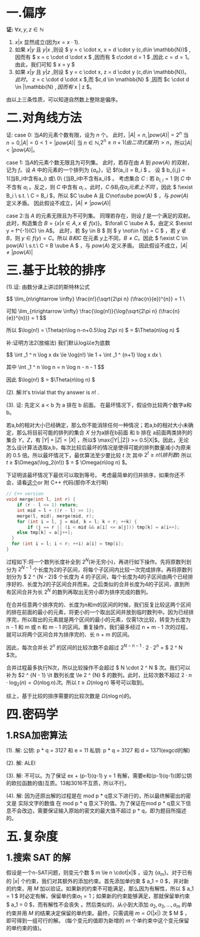<link rel="stylesheet" type="text/css" href="F:\\Code\\Github\\DarkSharpness\\Markdowns\\css\\custom.css">

<b> 
<font size = "6"> 
一.偏序 
</font>
</b>
<!-- ### 一.偏序。 -->

**证:**
$\forall x,y,z\in \mathbb{N}$

1. $x | x$ 显然成立(因为$x = x \cdot 1$).
2. 如果 $x | y$ 且 $y | x$ ,则设 $ y = c \cdot x, x = d \cdot y (c,d\in \mathbb{N})$ ,因而有 $ x = c \cdot d \cdot x $ ,因而有 $ c\cdot d = 1 $ ,因此 $c = d = 1$。由此，我们可知 $ x = y $
3. 如果 $x | y$ 且 $y | z$ ,则设 $ y = c \cdot x, z = d \cdot y (c,d\in \mathbb{N})$。此时，$ z = c \cdot d \cdot x $,而 $c,d \in \mathbb{N} $ ,因而 $c \cdot d \in |\mathbb{N} $,因而有$ x | z $。

由以上三条性质，可以知道自然数上整除是偏序。

<b> 
<font size = "6">
二.对角线方法
</font>
</b>
<!-- ### 二.对角线方法 -->

证:
case 0: 当$A$的元素个数有限，设为 $n$ 个。
此时，$|A| = n,|pow(A)| = 2^n$
当 $n = 0$,$|A| = 0 < 1 = |pow(A)|$
当 $n \in \mathbb{N}$,$2^n \ge n + 1 (由二项式展开) > n$，所以$|A| < |pow(A)|$。

case 1: 当$A$的元素个数无限且为可列集。
此时，若存在由 $A$ 到 $pow(A)$ 的双射，记为 $f$。设 $A$ 中的元素的一个排列为 $\{a_n\}$，记 $f(a_i) = B_i $ 。
设 $ b_{i,j} = 1(当B_i中含有a_i) 或\ 0\ (当B_i中不含有a_i)$ 。
考虑集合 $C$ :
若 $b_{i,i} = 1$ 则 $C$ 中不含有 $a_i$ 。反之，则 $C$ 中含有 $a_i$ 。此时，$C 与 B_i 在a_i元素上不同$ ，因此 $ !\exist B_i \ s.t. \  C = B_i $，所以 $C \sube A 且 C\not\sube pow(A) $ ，与 $pow(A)$ 定义矛盾。
因此假设不成立，$|A| \not = |pow(A)|$

case 2:当 $A$ 的元素无限且为不可列集。
同理若存在，则设 $f$ 是一个满足的双射。
此时，构造集合 $B = \{x |x\in A, x\not \in f(x) \}$。$\forall C \sube A $，由定义 $\exist y = f^{-1}(C) \in A$。
此时，若 $y \in B $ 则 $ y \not\in f(y) = C $ ，若 $y \not \in B$，则 $y\in f(y) = C$。所以 $B 和 C$ 在元素 $y$上不同，$B \not= C$。因此 $ !\exist C \in pow(A) \ s.t.\ C = B \sube A $ ，与 $pow(A)$ 定义矛盾。
因此假设不成立，$|A| \not = |pow(A)|$

<b>
<font size = "6">
三.基于比较的排序
</font>
</b>
<!-- ### 三.基于比较的排序 -->

(1).证:
由数分课上讲过的斯特林公式

$$
\lim_{n\rightarrow \infty} \frac{n!}{\sqrt{2\pi n} (\frac{n}{e})^{n}} = 1 \\

可知
\lim_{n\rightarrow \infty} \frac{\log(n!)}{\log(\sqrt{2\pi n} (\frac{n}{e})^{n})} = 1
$$

所以 $\log(n!) = \Theta(n\log n-n+0.5\log 2\pi n) $ = $\Theta(n\log n) $

补:证明方法2(放缩法)
我们默认log以e为底数

$$
\int _1 ^ n \log x dx \le \log(n!) \le 1 + \int _1 ^ {n+1} \log x dx \\

其中 \int _1 ^ n \log n = n \log n - n - 1
$$

因此 $\log(n!) $ = $\Theta(n\log n) $

(2). 解:It's trivial that thy answer is $n!$ .

(3). 证:
先定义 a < b 为 a 排在 b 前面。
在最坏情况下，假设你比较两个数字a和b。

若a,b的相对大小已经确定，那么你不能消除任何一种情况；若a,b的相对大小未确定，那么将目前可能的排列的集合 $X$ 分为a排在b前面 和 b 排在 a前面两类排列的集合 $Y$，$Z$，有 $|Y| + |Z| = |X|$ ，所以$ \max\{|Y|,|Z|\} >= 0.5|X|$。因此，无论怎么设计算法选取a,b，每次比较后最坏的情况是使得可能的排列数量减小为原来的 $0.5$ 倍。所以最坏情况下，最优算法至少要比较 $t$ 次 其中 $2 ^ t \ge n!(排列数)$ 所以 $t$ $\ge$ $\Omega(\log_2(n!)) $ = $ \Omega(n\log n) $。

下证明该最坏情况下最优可以取到等号。
考虑最简单的归并排序，如果你还不会，请看[这个](https://oi-wiki.org/basic/merge-sort/)or 附 C++ 代码(那你不太行啊)

```C++
// C++ version
void merge(int l, int r) {
    if (r - l <= 1) return;
    int mid = l + ((r - l) >> 1);
    merge(l, mid), merge(mid, r);
    for (int i = l, j = mid, k = l; k < r; ++k) {
        if (j == r || (i < mid && a[i] <= a[j])) tmp[k] = a[i++];
    else tmp[k] = a[j++];
  }
  for (int i = l; i < r; ++i) a[i] = tmp[i];
}
```

过程如下:将一个数列长度补全到 $2 ^ N$(补无穷小)，再进行如下操作。先将原数列划分为 $2 ^ {N -1}$ 个长度为2的子区间，将每个子区间内比较一次完成排序。再将原数列划分为 $ 2 ^ {N - 2}$ 个长度为 4 的子区间，每个长度为4的子区间由两个已经排序好的、长度为2的子区间合并而来。之后类似的合并长度为4的子区间，直到所有区间合并为长 $2 ^ N$ 的数列再取出无穷小即为排序完成的数列。

在合并任意两个排序完的、长度为n和m的区间的时候，我们反复比较这两个区间的排在前面的最小的元素，将更小的一个取出区间并放到临时数列中。因为已经排序完，所以取出的元素就是两个区间的最小的元素，仅需1次比较，转变为长度为 n - 1 和 m 或 n 和 m - 1 的区间。重复操作，我们最多经过 n + m - 1 次的过程，就可以将两个区间合并为排序完的、长 n + m 的区间。

因此，每次合并长 $2 ^ n$ 的区间的比较次数不会超过 $2 ^ {N - n - 1} \cdot 2 \cdot 2 ^ n$ = $ 2 ^ N $次。

合并过程最多执行N次，所以比较操作不会超过 $ N \cdot 2 ^ N $ 次。我们可以补为 $2 ^ {N - 1} \lt 数列长度 \le 2 ^ {N} $ 的数列。此时，比较次数不超过 $2 \cdot n \cdot \log_2(n) = O(n\log n )次$。所以 $t \ge \Omega(n \log n)$ 等号可以取到。

综上，基于比较的排序需要的比较次数是 $\Omega(n \log n)$的。

<!-- ### 四.密码学 -->

<b>
<font size = "6">
四.密码学
</font>
</b>
<!-- #### 1.RSA加密算法 -->
<br></br>
<b>
<font size = "5">
1.RSA加密算法
</font>
</b>

(1). 解:
公钥: p * q = 3127 和 e = 11
私钥: p * q = 3127 和 d = 1371(exgcd的解)

(2). 解: ALEI

(3). 解: 不可以。为了保证 ex + (p-1)(q-1) y = 1 有解，需要e和(p-1)(q-1)(即公钥的欧拉函数的值)互质。13和3016不互质，所以不行。

(4). 解:
因为还原出解的过程是在 mod p * q意义下进行的，所以最终解密出的密文是 实际文字的数值 在 mod p * q 意义下的值。为了保证在mod p * q意义下信息不会改边，需要保证输入原始的密文的最大值不超过 p * q，即为题目所描述的。

<!-- ### 五.复杂度
#### 1.搜索 SAT 的解 -->

<b>
<font size = "6">
五.复杂度
</font>
</b>
<!-- #### 1.RSA加密算法 -->
<br></br>
<b>
<font size = "5">
1.搜索 SAT 的解
</font>
</b>

假设是一个n-SAT问题，则变元个数 $ m \le n \cdot|x|$ ，设为 $\{a_m\}$。对于已有的 $|x|$ 个约束，我们对其额外的添加约束。首先添加单约束 $ a_1 = 0 $，并对新的约束，用 $M$ 加以验证。如果新的约束不可能满足，那么因为有解性，所以 $ a_1 = 1 $ 时必定有解，保留单约束$a_1 = 1$；如果新的约束能够满足，那就保留单约束 $ a_1 = 0 $，而有解性不会丧失 。然后类似的，从小到大添加 $a_2,a_3, ... ,a_m$ 的单约束并用 $M$ 的结果决定保留的单约束。最终，只需调用 $m = O(|x|)$ 次 $ M $ ，即可得到一组可行的解。 (每个变元的值即为新增的 $m$ 个单约束中这个变元保留的单约束的值)。
